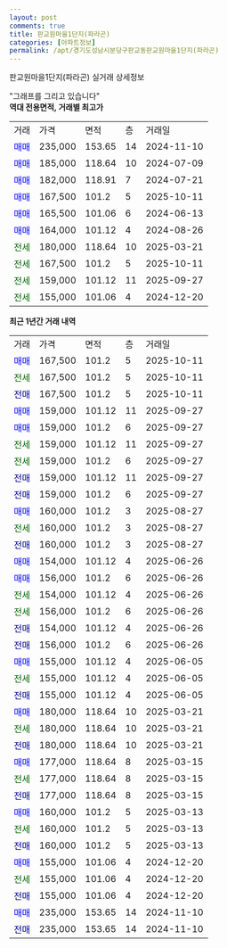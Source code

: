 ```yaml
---
layout: post
comments: true
title: 판교원마을1단지(파라곤)
categories: [아파트정보]
permalink: /apt/경기도성남시분당구판교동판교원마을1단지(파라곤)
---
```


판교원마을1단지(파라곤) 실거래 상세정보

<script type="text/javascript">
  google.charts.load('current', {'packages':['line', 'corechart']});
  google.charts.setOnLoadCallback(drawChart);

  function drawChart() {
    var data = new google.visualization.DataTable();
    data.addColumn('date', '거래일');
    data.addColumn('number', "매매");
    data.addColumn('number', "전세");
    data.addColumn('number', "전매");

    data.addRows([[new Date(Date.parse("2025-10-11")), 167500, null, null], [new Date(Date.parse("2025-10-11")), null, 167500, null], [new Date(Date.parse("2025-10-11")), null, null, 167500], [new Date(Date.parse("2025-09-27")), 159000, null, null], [new Date(Date.parse("2025-09-27")), 159000, null, null], [new Date(Date.parse("2025-09-27")), null, 159000, null], [new Date(Date.parse("2025-09-27")), null, 159000, null], [new Date(Date.parse("2025-09-27")), null, null, 159000], [new Date(Date.parse("2025-09-27")), null, null, 159000], [new Date(Date.parse("2025-08-27")), 160000, null, null], [new Date(Date.parse("2025-08-27")), null, 160000, null], [new Date(Date.parse("2025-08-27")), null, null, 160000], [new Date(Date.parse("2025-06-26")), 154000, null, null], [new Date(Date.parse("2025-06-26")), 156000, null, null], [new Date(Date.parse("2025-06-26")), null, 154000, null], [new Date(Date.parse("2025-06-26")), null, 156000, null], [new Date(Date.parse("2025-06-26")), null, null, 154000], [new Date(Date.parse("2025-06-26")), null, null, 156000], [new Date(Date.parse("2025-06-05")), 155000, null, null], [new Date(Date.parse("2025-06-05")), null, 155000, null], [new Date(Date.parse("2025-06-05")), null, null, 155000], [new Date(Date.parse("2025-03-21")), 180000, null, null], [new Date(Date.parse("2025-03-21")), null, 180000, null], [new Date(Date.parse("2025-03-21")), null, null, 180000], [new Date(Date.parse("2025-03-15")), 177000, null, null], [new Date(Date.parse("2025-03-15")), null, 177000, null], [new Date(Date.parse("2025-03-15")), null, null, 177000], [new Date(Date.parse("2025-03-13")), 160000, null, null], [new Date(Date.parse("2025-03-13")), null, 160000, null], [new Date(Date.parse("2025-03-13")), null, null, 160000], [new Date(Date.parse("2024-12-20")), 155000, null, null], [new Date(Date.parse("2024-12-20")), null, 155000, null], [new Date(Date.parse("2024-12-20")), null, null, 155000], [new Date(Date.parse("2024-11-10")), 235000, null, null], [new Date(Date.parse("2024-11-10")), null, null, 235000]]);

    var options = {
      hAxis: {
        format: 'yyyy/MM/dd'
      },    
      lineWidth: 0,
      pointsVisible: true,    
      title: '최근 1년간 유형별 실거래가 분포',
      legend: { position: 'bottom' }
    };

    var formatter = new google.visualization.NumberFormat({pattern:'###,###'} );
    formatter.format(data, 1);
    formatter.format(data, 2);
    
    setTimeout(function() {
        var chart = new google.visualization.LineChart(document.getElementById('columnchart_material'));
        chart.draw(data, (options));
        document.getElementById('loading').style.display = 'none';
    }, 200);
  }
</script>


<div id="loading" style="z-index:20; display: block; margin-left: 0px">"그래프를 그리고 있습니다"</div>
<div id="columnchart_material" style="width: 95%; margin-left: 0px; display: block"></div>
<!-- contents start -->
<b>역대 전용면적, 거래별 최고가</b>
<table class="sortable">
    <tr>
      <td>거래</td>
      <td>가격</td>
      <td>면적</td>
      <td>층</td>
      <td>거래일</td>
    </tr>
        <tr>
          <td><a style="color: blue">매매</a></td>
          <td>235,000</td>
          <td>153.65</td>
          <td>14</td>
          <td>2024-11-10</td>
        </tr>            <tr>
          <td><a style="color: blue">매매</a></td>
          <td>185,000</td>
          <td>118.64</td>
          <td>10</td>
          <td>2024-07-09</td>
        </tr>            <tr>
          <td><a style="color: blue">매매</a></td>
          <td>182,000</td>
          <td>118.91</td>
          <td>7</td>
          <td>2024-07-21</td>
        </tr>            <tr>
          <td><a style="color: blue">매매</a></td>
          <td>167,500</td>
          <td>101.2</td>
          <td>5</td>
          <td>2025-10-11</td>
        </tr>            <tr>
          <td><a style="color: blue">매매</a></td>
          <td>165,500</td>
          <td>101.06</td>
          <td>6</td>
          <td>2024-06-13</td>
        </tr>            <tr>
          <td><a style="color: blue">매매</a></td>
          <td>164,000</td>
          <td>101.12</td>
          <td>4</td>
          <td>2024-08-26</td>
        </tr>        
        <tr>
              <td><a style="color: darkgreen">전세</a></td>
              <td>180,000</td>
              <td>118.64</td>
              <td>10</td>
              <td>2025-03-21</td>
            </tr>            <tr>
              <td><a style="color: darkgreen">전세</a></td>
              <td>167,500</td>
              <td>101.2</td>
              <td>5</td>
              <td>2025-10-11</td>
            </tr>            <tr>
              <td><a style="color: darkgreen">전세</a></td>
              <td>159,000</td>
              <td>101.12</td>
              <td>11</td>
              <td>2025-09-27</td>
            </tr>            <tr>
              <td><a style="color: darkgreen">전세</a></td>
              <td>155,000</td>
              <td>101.06</td>
              <td>4</td>
              <td>2024-12-20</td>
            </tr>        
    
</table>

<b>최근 1년간 거래 내역</b>

<table class="sortable">
    <tr>
      <td>거래</td>
      <td>가격</td>
      <td>면적</td>
      <td>층</td>
      <td>거래일</td>
    </tr>
    <tr>
      <td><a style="color: blue">매매</a></td>
      <td>167,500</td>
      <td>101.2</td>
      <td>5</td>
      <td>2025-10-11</td>
    </tr>          <tr>
      <td><a style="color: darkgreen">전세</a></td>
      <td>167,500</td>
      <td>101.2</td>
      <td>5</td>
      <td>2025-10-11</td>
    </tr>          <tr>
      <td><a style="color: darkblue">전매</a></td>
      <td>167,500</td>
      <td>101.2</td>
      <td>5</td>
      <td>2025-10-11</td>
    </tr>          <tr>
      <td><a style="color: blue">매매</a></td>
      <td>159,000</td>
      <td>101.12</td>
      <td>11</td>
      <td>2025-09-27</td>
    </tr>          <tr>
      <td><a style="color: blue">매매</a></td>
      <td>159,000</td>
      <td>101.2</td>
      <td>6</td>
      <td>2025-09-27</td>
    </tr>          <tr>
      <td><a style="color: darkgreen">전세</a></td>
      <td>159,000</td>
      <td>101.12</td>
      <td>11</td>
      <td>2025-09-27</td>
    </tr>          <tr>
      <td><a style="color: darkgreen">전세</a></td>
      <td>159,000</td>
      <td>101.2</td>
      <td>6</td>
      <td>2025-09-27</td>
    </tr>          <tr>
      <td><a style="color: darkblue">전매</a></td>
      <td>159,000</td>
      <td>101.12</td>
      <td>11</td>
      <td>2025-09-27</td>
    </tr>          <tr>
      <td><a style="color: darkblue">전매</a></td>
      <td>159,000</td>
      <td>101.2</td>
      <td>6</td>
      <td>2025-09-27</td>
    </tr>          <tr>
      <td><a style="color: blue">매매</a></td>
      <td>160,000</td>
      <td>101.2</td>
      <td>3</td>
      <td>2025-08-27</td>
    </tr>          <tr>
      <td><a style="color: darkgreen">전세</a></td>
      <td>160,000</td>
      <td>101.2</td>
      <td>3</td>
      <td>2025-08-27</td>
    </tr>          <tr>
      <td><a style="color: darkblue">전매</a></td>
      <td>160,000</td>
      <td>101.2</td>
      <td>3</td>
      <td>2025-08-27</td>
    </tr>          <tr>
      <td><a style="color: blue">매매</a></td>
      <td>154,000</td>
      <td>101.12</td>
      <td>4</td>
      <td>2025-06-26</td>
    </tr>          <tr>
      <td><a style="color: blue">매매</a></td>
      <td>156,000</td>
      <td>101.2</td>
      <td>6</td>
      <td>2025-06-26</td>
    </tr>          <tr>
      <td><a style="color: darkgreen">전세</a></td>
      <td>154,000</td>
      <td>101.12</td>
      <td>4</td>
      <td>2025-06-26</td>
    </tr>          <tr>
      <td><a style="color: darkgreen">전세</a></td>
      <td>156,000</td>
      <td>101.2</td>
      <td>6</td>
      <td>2025-06-26</td>
    </tr>          <tr>
      <td><a style="color: darkblue">전매</a></td>
      <td>154,000</td>
      <td>101.12</td>
      <td>4</td>
      <td>2025-06-26</td>
    </tr>          <tr>
      <td><a style="color: darkblue">전매</a></td>
      <td>156,000</td>
      <td>101.2</td>
      <td>6</td>
      <td>2025-06-26</td>
    </tr>          <tr>
      <td><a style="color: blue">매매</a></td>
      <td>155,000</td>
      <td>101.12</td>
      <td>4</td>
      <td>2025-06-05</td>
    </tr>          <tr>
      <td><a style="color: darkgreen">전세</a></td>
      <td>155,000</td>
      <td>101.12</td>
      <td>4</td>
      <td>2025-06-05</td>
    </tr>          <tr>
      <td><a style="color: darkblue">전매</a></td>
      <td>155,000</td>
      <td>101.12</td>
      <td>4</td>
      <td>2025-06-05</td>
    </tr>          <tr>
      <td><a style="color: blue">매매</a></td>
      <td>180,000</td>
      <td>118.64</td>
      <td>10</td>
      <td>2025-03-21</td>
    </tr>          <tr>
      <td><a style="color: darkgreen">전세</a></td>
      <td>180,000</td>
      <td>118.64</td>
      <td>10</td>
      <td>2025-03-21</td>
    </tr>          <tr>
      <td><a style="color: darkblue">전매</a></td>
      <td>180,000</td>
      <td>118.64</td>
      <td>10</td>
      <td>2025-03-21</td>
    </tr>          <tr>
      <td><a style="color: blue">매매</a></td>
      <td>177,000</td>
      <td>118.64</td>
      <td>8</td>
      <td>2025-03-15</td>
    </tr>          <tr>
      <td><a style="color: darkgreen">전세</a></td>
      <td>177,000</td>
      <td>118.64</td>
      <td>8</td>
      <td>2025-03-15</td>
    </tr>          <tr>
      <td><a style="color: darkblue">전매</a></td>
      <td>177,000</td>
      <td>118.64</td>
      <td>8</td>
      <td>2025-03-15</td>
    </tr>          <tr>
      <td><a style="color: blue">매매</a></td>
      <td>160,000</td>
      <td>101.2</td>
      <td>5</td>
      <td>2025-03-13</td>
    </tr>          <tr>
      <td><a style="color: darkgreen">전세</a></td>
      <td>160,000</td>
      <td>101.2</td>
      <td>5</td>
      <td>2025-03-13</td>
    </tr>          <tr>
      <td><a style="color: darkblue">전매</a></td>
      <td>160,000</td>
      <td>101.2</td>
      <td>5</td>
      <td>2025-03-13</td>
    </tr>          <tr>
      <td><a style="color: blue">매매</a></td>
      <td>155,000</td>
      <td>101.06</td>
      <td>4</td>
      <td>2024-12-20</td>
    </tr>          <tr>
      <td><a style="color: darkgreen">전세</a></td>
      <td>155,000</td>
      <td>101.06</td>
      <td>4</td>
      <td>2024-12-20</td>
    </tr>          <tr>
      <td><a style="color: darkblue">전매</a></td>
      <td>155,000</td>
      <td>101.06</td>
      <td>4</td>
      <td>2024-12-20</td>
    </tr>          <tr>
      <td><a style="color: blue">매매</a></td>
      <td>235,000</td>
      <td>153.65</td>
      <td>14</td>
      <td>2024-11-10</td>
    </tr>          <tr>
      <td><a style="color: darkblue">전매</a></td>
      <td>235,000</td>
      <td>153.65</td>
      <td>14</td>
      <td>2024-11-10</td>
    </tr>      </table>
<!-- contents end -->    

